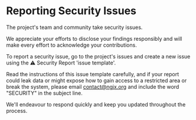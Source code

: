 # **Reporting Security Issues**

The project's team and community take security issues.

We appreciate your efforts to disclose your findings responsibly and will make every effort to acknowledge your contributions.

To report a security issue, go to the project's issues and create a new issue using the ⚠️ Security Report 'issue template'.

Read the instructions of this issue template carefully, and if your report could leak data or might expose how to gain access to a restricted area or break the system, please email [contact@ngjx.org](mailto:contact@ngjx.org) and include the word "SECURITY" in the subject line.

We'll endeavour to respond quickly and keep you updated throughout the process.